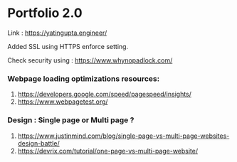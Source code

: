 # Portfolio 2.0 
 
Link :  https://yatingupta.engineer/

Added SSL using HTTPS enforce setting.

Check security using : https://www.whynopadlock.com/

### Webpage loading optimizations resources:
1. https://developers.google.com/speed/pagespeed/insights/
2. https://www.webpagetest.org/


### Design : Single page or Multi page ? 
1. https://www.justinmind.com/blog/single-page-vs-multi-page-websites-design-battle/
2. https://devrix.com/tutorial/one-page-vs-multi-page-website/